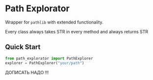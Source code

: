 # Path Explorator

Wrapper for `pathlib` with extended functionality.

Every class always takes STR in every method and always returns STR 

## Quick Start
```python
from path_explorator import PathExplorer
explorer = PathExplorer("your/path")
```
ДОПИСАТЬ НАДО !!!
